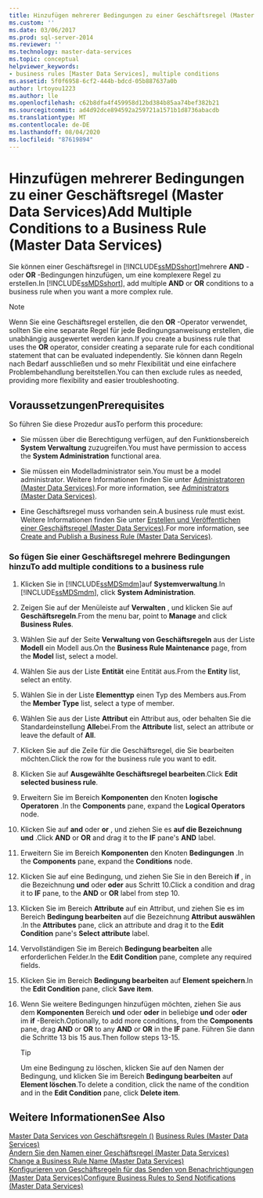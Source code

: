 ```yaml
---
title: Hinzufügen mehrerer Bedingungen zu einer Geschäftsregel (Master Data Services) | Microsoft-Dokumentation
ms.custom: ''
ms.date: 03/06/2017
ms.prod: sql-server-2014
ms.reviewer: ''
ms.technology: master-data-services
ms.topic: conceptual
helpviewer_keywords:
- business rules [Master Data Services], multiple conditions
ms.assetid: 5f0f6958-6cf2-444b-bdcd-05b887637a0b
author: lrtoyou1223
ms.author: lle
ms.openlocfilehash: c62b8dfa4f459958d12bd384b85aa74bef382b21
ms.sourcegitcommit: ad4d92dce894592a259721a1571b1d8736abacdb
ms.translationtype: MT
ms.contentlocale: de-DE
ms.lasthandoff: 08/04/2020
ms.locfileid: "87619894"
---
```

# <a name="add-multiple-conditions-to-a-business-rule-master-data-services"></a><span data-ttu-id="4ddba-102">Hinzufügen mehrerer Bedingungen zu einer Geschäftsregel (Master Data Services)</span><span class="sxs-lookup"><span data-stu-id="4ddba-102">Add Multiple Conditions to a Business Rule (Master Data Services)</span></span>
  <span data-ttu-id="4ddba-103">Sie können einer Geschäftsregel in [!INCLUDE[ssMDSshort](../includes/ssmdsshort-md.md)]mehrere **AND** - oder **OR** -Bedingungen hinzufügen, um eine komplexere Regel zu erstellen.</span><span class="sxs-lookup"><span data-stu-id="4ddba-103">In [!INCLUDE[ssMDSshort](../includes/ssmdsshort-md.md)], add multiple **AND** or **OR** conditions to a business rule when you want a more complex rule.</span></span>  
  
> [!NOTE]  
>  <span data-ttu-id="4ddba-104">Wenn Sie eine Geschäftsregel erstellen, die den **OR** -Operator verwendet, sollten Sie eine separate Regel für jede Bedingungsanweisung erstellen, die unabhängig ausgewertet werden kann.</span><span class="sxs-lookup"><span data-stu-id="4ddba-104">If you create a business rule that uses the **OR** operator, consider creating a separate rule for each conditional statement that can be evaluated independently.</span></span> <span data-ttu-id="4ddba-105">Sie können dann Regeln nach Bedarf ausschließen und so mehr Flexibilität und eine einfachere Problembehandlung bereitstellen.</span><span class="sxs-lookup"><span data-stu-id="4ddba-105">You can then exclude rules as needed, providing more flexibility and easier troubleshooting.</span></span>  
  
## <a name="prerequisites"></a><span data-ttu-id="4ddba-106">Voraussetzungen</span><span class="sxs-lookup"><span data-stu-id="4ddba-106">Prerequisites</span></span>  
 <span data-ttu-id="4ddba-107">So führen Sie diese Prozedur aus</span><span class="sxs-lookup"><span data-stu-id="4ddba-107">To perform this procedure:</span></span>  
  
-   <span data-ttu-id="4ddba-108">Sie müssen über die Berechtigung verfügen, auf den Funktionsbereich **System Verwaltung** zuzugreifen.</span><span class="sxs-lookup"><span data-stu-id="4ddba-108">You must have permission to access the **System Administration** functional area.</span></span>  
  
-   <span data-ttu-id="4ddba-109">Sie müssen ein Modelladministrator sein.</span><span class="sxs-lookup"><span data-stu-id="4ddba-109">You must be a model administrator.</span></span> <span data-ttu-id="4ddba-110">Weitere Informationen finden Sie unter [Administratoren &#40;Master Data Services&#41;](administrators-master-data-services.md).</span><span class="sxs-lookup"><span data-stu-id="4ddba-110">For more information, see [Administrators &#40;Master Data Services&#41;](administrators-master-data-services.md).</span></span>  
  
-   <span data-ttu-id="4ddba-111">Eine Geschäftsregel muss vorhanden sein.</span><span class="sxs-lookup"><span data-stu-id="4ddba-111">A business rule must exist.</span></span> <span data-ttu-id="4ddba-112">Weitere Informationen finden Sie unter [Erstellen und Veröffentlichen einer Geschäftsregel &#40;Master Data Services&#41;](../../2014/master-data-services/create-and-publish-a-business-rule-master-data-services.md).</span><span class="sxs-lookup"><span data-stu-id="4ddba-112">For more information, see [Create and Publish a Business Rule &#40;Master Data Services&#41;](../../2014/master-data-services/create-and-publish-a-business-rule-master-data-services.md).</span></span>  
  
### <a name="to-add-multiple-conditions-to-a-business-rule"></a><span data-ttu-id="4ddba-113">So fügen Sie einer Geschäftsregel mehrere Bedingungen hinzu</span><span class="sxs-lookup"><span data-stu-id="4ddba-113">To add multiple conditions to a business rule</span></span>  
  
1.  <span data-ttu-id="4ddba-114">Klicken Sie in [!INCLUDE[ssMDSmdm](../includes/ssmdsmdm-md.md)]auf **Systemverwaltung**.</span><span class="sxs-lookup"><span data-stu-id="4ddba-114">In [!INCLUDE[ssMDSmdm](../includes/ssmdsmdm-md.md)], click **System Administration**.</span></span>  
  
2.  <span data-ttu-id="4ddba-115">Zeigen Sie auf der Menüleiste auf **Verwalten** , und klicken Sie auf **Geschäftsregeln**.</span><span class="sxs-lookup"><span data-stu-id="4ddba-115">From the menu bar, point to **Manage** and click **Business Rules**.</span></span>  
  
3.  <span data-ttu-id="4ddba-116">Wählen Sie auf der Seite **Verwaltung von Geschäftsregeln** aus der Liste **Modell** ein Modell aus.</span><span class="sxs-lookup"><span data-stu-id="4ddba-116">On the **Business Rule Maintenance** page, from the **Model** list, select a model.</span></span>  
  
4.  <span data-ttu-id="4ddba-117">Wählen Sie aus der Liste **Entität** eine Entität aus.</span><span class="sxs-lookup"><span data-stu-id="4ddba-117">From the **Entity** list, select an entity.</span></span>  
  
5.  <span data-ttu-id="4ddba-118">Wählen Sie in der Liste **Elementtyp** einen Typ des Members aus.</span><span class="sxs-lookup"><span data-stu-id="4ddba-118">From the **Member Type** list, select a type of member.</span></span>  
  
6.  <span data-ttu-id="4ddba-119">Wählen Sie aus der Liste **Attribut** ein Attribut aus, oder behalten Sie die Standardeinstellung **Alle**bei.</span><span class="sxs-lookup"><span data-stu-id="4ddba-119">From the **Attribute** list, select an attribute or leave the default of **All**.</span></span>  
  
7.  <span data-ttu-id="4ddba-120">Klicken Sie auf die Zeile für die Geschäftsregel, die Sie bearbeiten möchten.</span><span class="sxs-lookup"><span data-stu-id="4ddba-120">Click the row for the business rule you want to edit.</span></span>  
  
8.  <span data-ttu-id="4ddba-121">Klicken Sie auf **Ausgewählte Geschäftsregel bearbeiten**.</span><span class="sxs-lookup"><span data-stu-id="4ddba-121">Click **Edit selected business rule**.</span></span>  
  
9. <span data-ttu-id="4ddba-122">Erweitern Sie im Bereich **Komponenten** den Knoten **logische Operatoren** .</span><span class="sxs-lookup"><span data-stu-id="4ddba-122">In the **Components** pane, expand the **Logical Operators** node.</span></span>  
  
10. <span data-ttu-id="4ddba-123">Klicken Sie auf **and** oder **or** , und ziehen Sie es **auf die Bezeichnung** **und** .</span><span class="sxs-lookup"><span data-stu-id="4ddba-123">Click **AND** or **OR** and drag it to the **IF** pane's **AND** label.</span></span>  
  
11. <span data-ttu-id="4ddba-124">Erweitern Sie im Bereich **Komponenten** den Knoten **Bedingungen** .</span><span class="sxs-lookup"><span data-stu-id="4ddba-124">In the **Components** pane, expand the **Conditions** node.</span></span>  
  
12. <span data-ttu-id="4ddba-125">Klicken Sie auf eine Bedingung, und ziehen Sie Sie in den Bereich **if** , in die Bezeichnung **und** oder **oder** aus Schritt 10.</span><span class="sxs-lookup"><span data-stu-id="4ddba-125">Click a condition and drag it to **IF** pane, to the **AND** or **OR** label from step 10.</span></span>  
  
13. <span data-ttu-id="4ddba-126">Klicken Sie im Bereich **Attribute** auf ein Attribut, und ziehen Sie es im Bereich **Bedingung bearbeiten** auf die Bezeichnung **Attribut auswählen** .</span><span class="sxs-lookup"><span data-stu-id="4ddba-126">In the **Attributes** pane, click an attribute and drag it to the **Edit Condition** pane's **Select attribute** label.</span></span>  
  
14. <span data-ttu-id="4ddba-127">Vervollständigen Sie im Bereich **Bedingung bearbeiten** alle erforderlichen Felder.</span><span class="sxs-lookup"><span data-stu-id="4ddba-127">In the **Edit Condition** pane, complete any required fields.</span></span>  
  
15. <span data-ttu-id="4ddba-128">Klicken Sie im Bereich **Bedingung bearbeiten** auf **Element speichern**.</span><span class="sxs-lookup"><span data-stu-id="4ddba-128">In the **Edit Condition** pane, click **Save item**.</span></span>  
  
16. <span data-ttu-id="4ddba-129">Wenn Sie weitere Bedingungen hinzufügen möchten, ziehen Sie aus dem **Komponenten** Bereich **und** oder **oder** in beliebige **und** oder **oder** im **if** -Bereich.</span><span class="sxs-lookup"><span data-stu-id="4ddba-129">Optionally, to add more conditions, from the **Components** pane, drag **AND** or **OR** to any **AND** or **OR** in the **IF** pane.</span></span> <span data-ttu-id="4ddba-130">Führen Sie dann die Schritte 13 bis 15 aus.</span><span class="sxs-lookup"><span data-stu-id="4ddba-130">Then follow steps 13-15.</span></span>  
  
    > [!TIP]  
    >  <span data-ttu-id="4ddba-131">Um eine Bedingung zu löschen, klicken Sie auf den Namen der Bedingung, und klicken Sie im Bereich **Bedingung bearbeiten** auf **Element löschen**.</span><span class="sxs-lookup"><span data-stu-id="4ddba-131">To delete a condition, click the name of the condition and in the **Edit Condition** pane, click **Delete item**.</span></span>  
  
## <a name="see-also"></a><span data-ttu-id="4ddba-132">Weitere Informationen</span><span class="sxs-lookup"><span data-stu-id="4ddba-132">See Also</span></span>  
 <span data-ttu-id="4ddba-133">[Master Data Services von Geschäftsregeln &#40;&#41;](../../2014/master-data-services/business-rules-master-data-services.md) </span><span class="sxs-lookup"><span data-stu-id="4ddba-133">[Business Rules &#40;Master Data Services&#41;](../../2014/master-data-services/business-rules-master-data-services.md) </span></span>  
 <span data-ttu-id="4ddba-134">[Ändern Sie den Namen einer Geschäftsregel &#40;Master Data Services&#41;](../../2014/master-data-services/change-a-business-rule-name-master-data-services.md) </span><span class="sxs-lookup"><span data-stu-id="4ddba-134">[Change a Business Rule Name &#40;Master Data Services&#41;](../../2014/master-data-services/change-a-business-rule-name-master-data-services.md) </span></span>  
 [<span data-ttu-id="4ddba-135">Konfigurieren von Geschäftsregeln für das Senden von Benachrichtigungen &#40;Master Data Services&#41;</span><span class="sxs-lookup"><span data-stu-id="4ddba-135">Configure Business Rules to Send Notifications &#40;Master Data Services&#41;</span></span>](../../2014/master-data-services/configure-business-rules-to-send-notifications-master-data-services.md)  
  
  
